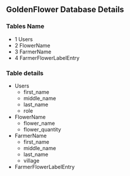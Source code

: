 ## GoldenFlower Database Details

  ### Tables Name
  - 1 Users
  - 2 FlowerName
  - 3 FarmerName
  - 4 FarmerFlowerLabelEntry

  ### Table details
  + Users
    + first_name
    + middle_name
    + last_name
    + role
  + FlowerName
    + flower_name
    + flower_quantity
  + FarmerName
    + first_name
    + middle_name
    + last_name
    + village
  + FarmerFlowerLabelEntry
 
